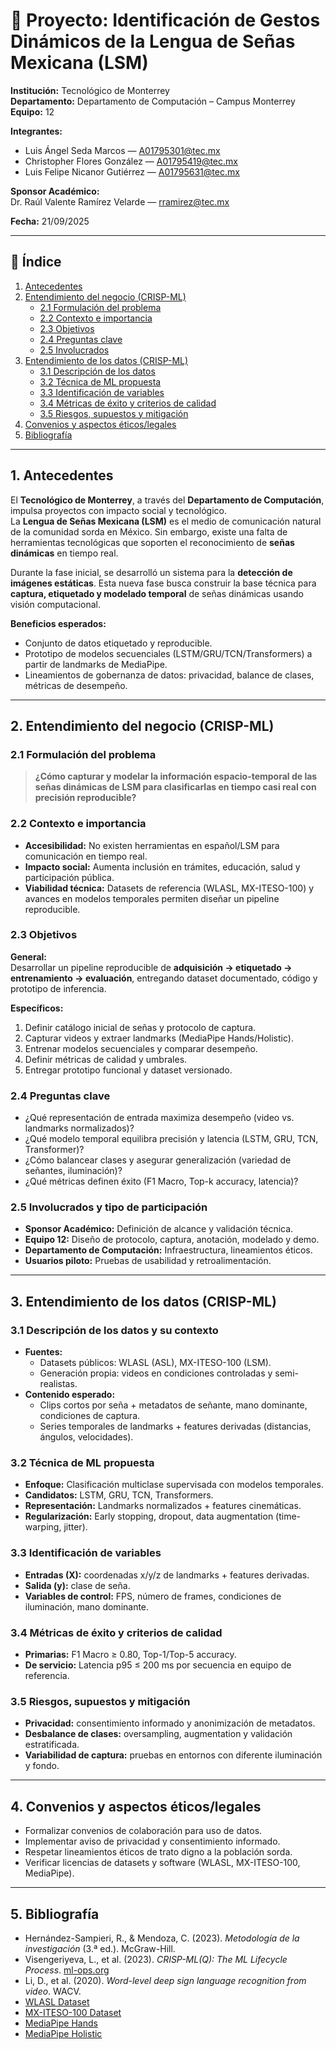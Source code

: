 # 📌 Proyecto: Identificación de Gestos Dinámicos de la Lengua de Señas Mexicana (LSM)

**Institución:** Tecnológico de Monterrey  
**Departamento:** Departamento de Computación – Campus Monterrey  
**Equipo:** 12  

**Integrantes:**  
- Luis Ángel Seda Marcos — [A01795301@tec.mx](mailto:A01795301@tec.mx)  
- Christopher Flores González — [A01795419@tec.mx](mailto:A01795419@tec.mx)  
- Luis Felipe Nicanor Gutiérrez — [A01795631@tec.mx](mailto:A01795631@tec.mx)  

**Sponsor Académico:**  
Dr. Raúl Valente Ramírez Velarde — [rramirez@tec.mx](mailto:rramirez@tec.mx)

**Fecha:** 21/09/2025  

---

## 📖 Índice
1. [Antecedentes](#antecedentes)  
2. [Entendimiento del negocio (CRISP-ML)](#entendimiento-del-negocio-crisp-ml)  
   - [2.1 Formulación del problema](#21-formulación-del-problema)  
   - [2.2 Contexto e importancia](#22-contexto-e-importancia)  
   - [2.3 Objetivos](#23-objetivos)  
   - [2.4 Preguntas clave](#24-preguntas-clave)  
   - [2.5 Involucrados](#25-involucrados-y-tipo-de-participación)  
3. [Entendimiento de los datos (CRISP-ML)](#entendimiento-de-los-datos-crisp-ml)  
   - [3.1 Descripción de los datos](#31-descripción-de-los-datos-y-su-contexto)  
   - [3.2 Técnica de ML propuesta](#32-técnica-de-ml-propuesta)  
   - [3.3 Identificación de variables](#33-identificación-de-variables)  
   - [3.4 Métricas de éxito y criterios de calidad](#34-métricas-de-éxito-y-criterios-de-calidad)  
   - [3.5 Riesgos, supuestos y mitigación](#35-riesgos-supuestos-y-mitigación)  
4. [Convenios y aspectos éticos/legales](#convenios-y-aspectos-éticoslegales)  
5. [Bibliografía](#bibliografía)

---

## 1. Antecedentes

El **Tecnológico de Monterrey**, a través del **Departamento de Computación**, impulsa proyectos con impacto social y tecnológico.  
La **Lengua de Señas Mexicana (LSM)** es el medio de comunicación natural de la comunidad sorda en México. Sin embargo, existe una falta de herramientas tecnológicas que soporten el reconocimiento de **señas dinámicas** en tiempo real.

Durante la fase inicial, se desarrolló un sistema para la **detección de imágenes estáticas**. Esta nueva fase busca construir la base técnica para **captura, etiquetado y modelado temporal** de señas dinámicas usando visión computacional.

**Beneficios esperados:**
- Conjunto de datos etiquetado y reproducible.
- Prototipo de modelos secuenciales (LSTM/GRU/TCN/Transformers) a partir de landmarks de MediaPipe.
- Lineamientos de gobernanza de datos: privacidad, balance de clases, métricas de desempeño.

---

## 2. Entendimiento del negocio (CRISP-ML)

### 2.1 Formulación del problema
> **¿Cómo capturar y modelar la información espacio-temporal de las señas dinámicas de LSM para clasificarlas en tiempo casi real con precisión reproducible?**

### 2.2 Contexto e importancia
- **Accesibilidad:** No existen herramientas en español/LSM para comunicación en tiempo real.  
- **Impacto social:** Aumenta inclusión en trámites, educación, salud y participación pública.  
- **Viabilidad técnica:** Datasets de referencia (WLASL, MX-ITESO-100) y avances en modelos temporales permiten diseñar un pipeline reproducible.

### 2.3 Objetivos
**General:**  
Desarrollar un pipeline reproducible de **adquisición → etiquetado → entrenamiento → evaluación**, entregando dataset documentado, código y prototipo de inferencia.

**Específicos:**
1. Definir catálogo inicial de señas y protocolo de captura.
2. Capturar videos y extraer landmarks (MediaPipe Hands/Holistic).
3. Entrenar modelos secuenciales y comparar desempeño.
4. Definir métricas de calidad y umbrales.
5. Entregar prototipo funcional y dataset versionado.

### 2.4 Preguntas clave
- ¿Qué representación de entrada maximiza desempeño (video vs. landmarks normalizados)?  
- ¿Qué modelo temporal equilibra precisión y latencia (LSTM, GRU, TCN, Transformer)?  
- ¿Cómo balancear clases y asegurar generalización (variedad de señantes, iluminación)?  
- ¿Qué métricas definen éxito (F1 Macro, Top-k accuracy, latencia)?  

### 2.5 Involucrados y tipo de participación
- **Sponsor Académico:** Definición de alcance y validación técnica.
- **Equipo 12:** Diseño de protocolo, captura, anotación, modelado y demo.
- **Departamento de Computación:** Infraestructura, lineamientos éticos.
- **Usuarios piloto:** Pruebas de usabilidad y retroalimentación.

---

## 3. Entendimiento de los datos (CRISP-ML)

### 3.1 Descripción de los datos y su contexto
- **Fuentes:**  
  - Datasets públicos: WLASL (ASL), MX-ITESO-100 (LSM).  
  - Generación propia: videos en condiciones controladas y semi-realistas.  
- **Contenido esperado:**  
  - Clips cortos por seña + metadatos de señante, mano dominante, condiciones de captura.  
  - Series temporales de landmarks + features derivadas (distancias, ángulos, velocidades).  

### 3.2 Técnica de ML propuesta
- **Enfoque:** Clasificación multiclase supervisada con modelos temporales.
- **Candidatos:** LSTM, GRU, TCN, Transformers.
- **Representación:** Landmarks normalizados + features cinemáticas.
- **Regularización:** Early stopping, dropout, data augmentation (time-warping, jitter).

### 3.3 Identificación de variables
- **Entradas (X):** coordenadas x/y/z de landmarks + features derivadas.
- **Salida (y):** clase de seña.
- **Variables de control:** FPS, número de frames, condiciones de iluminación, mano dominante.

### 3.4 Métricas de éxito y criterios de calidad
- **Primarias:** F1 Macro ≥ 0.80, Top-1/Top-5 accuracy.  
- **De servicio:** Latencia p95 ≤ 200 ms por secuencia en equipo de referencia.  

### 3.5 Riesgos, supuestos y mitigación
- **Privacidad:** consentimiento informado y anonimización de metadatos.  
- **Desbalance de clases:** oversampling, augmentation y validación estratificada.  
- **Variabilidad de captura:** pruebas en entornos con diferente iluminación y fondo.

---

## 4. Convenios y aspectos éticos/legales
- Formalizar convenios de colaboración para uso de datos.
- Implementar aviso de privacidad y consentimiento informado.
- Respetar lineamientos éticos de trato digno a la población sorda.
- Verificar licencias de datasets y software (WLASL, MX-ITESO-100, MediaPipe).

---

## 5. Bibliografía
- Hernández-Sampieri, R., & Mendoza, C. (2023). *Metodología de la investigación* (3.ª ed.). McGraw-Hill.  
- Visengeriyeva, L., et al. (2023). *CRISP-ML(Q): The ML Lifecycle Process*. [ml-ops.org](https://ml-ops.org/content/crisp-ml)  
- Li, D., et al. (2020). *Word-level deep sign language recognition from video*. WACV.  
- [WLASL Dataset](https://dxli94.github.io/WLASL/)  
- [MX-ITESO-100 Dataset](https://www.mdpi.com/2414-4088/7/8/83)  
- [MediaPipe Hands](https://ai.google.dev/edge/mediapipe/solutions/vision/hand_landmarker)  
- [MediaPipe Holistic](https://ai.google.dev/edge/mediapipe/solutions/vision/holistic_landmarker)

